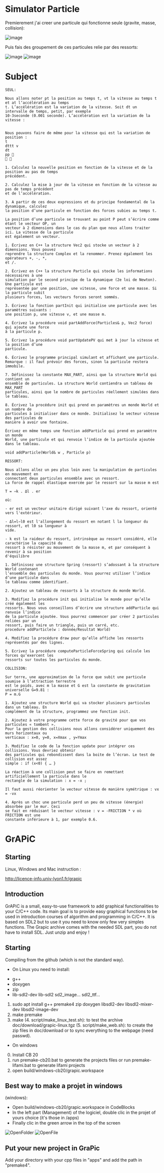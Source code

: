 # Simulator Particle

Premierement j'ai creer une particule qui fonctionne seule (gravite, masse, collision):

![image](image/Particule1.jpg)

Puis fais des groupement de ces particules relie par des ressorts:

![image](image/Particule2.jpg)
![image](image/Particule3.jpg)

# Subject

```
SEUL:

Nous allons noter pt la position au temps t, vt la vitesse au temps t et at l‘accélération au temps
t. L’accélération est la variation de la vitesse. Soit dt un intervalle de temps, petit, par exemple
10-3seconde (0.001 seconde). L’accélération est la variation de la vitesse :


Nous pouvons faire de même pour la vitesse qui est la variation de position :
t
dttt v
dt
pp 
 

1. Calculez la nouvelle position en fonction de la vitesse et de la position au pas de temps
précédent.

2. Calculez la mise à jour de la vitesse en fonction de la vitesse au pas de temps précédent
et de l’accélération.

3. A partir de ces deux expressions et du principe fondamental de la dynamique, calculez
la position d’une particule en fonction des forces subies au temps t.

La position d’une particule se trouvant au point P peut s’écrire comme étant le vecteur OP, un
vecteur à 2 dimensions dans le cas du plan que nous allons traiter ici. La vitesse de la particule
est également un vecteur.

1. Écrivez en C++ la structure Vec2 qui stocke un vecteur à 2 dimensions. Vous pouvez
reprendre la structure Complex et la renommer. Prenez également les opérateurs +, -, *,
et /.

2. Écrivez en C++ la structure Particle qui stocke les informations nécessaires à une
simulation par le second principe de la dynamique (2e loi de Newton). Une particule est
représentée par une position, une vitesse, une force et une masse. Si la particule subit
plusieurs forces, les vecteurs forces seront sommés.

3. Écrivez la fonction partInit qui initialise une particule avec les paramètres suivants :
une position p, une vitesse v, et une masse m.

4. Écrivez la procédure void partAddForce(Particles& p, Vec2 force) qui ajoute une force
à la particule p.

5. Écrivez la procédure void partUpdatePV qui met à jour la vitesse et la position d’une
particule.

6. Écrivez le programme principal simulant et affichant une particule.
Remarque : il faut prévoir des forces, sinon la particule restera immobile.

7. Définissez la constante MAX_PART, ainsi que la structure World qui contient un
ensemble de particules. La structure World contiendra un tableau de MAX_PART
particules, ainsi que le nombre de particules réellement simulées dans le tableau.

8. Écrivez la procédure init qui prend en paramètres un monde World et un nombre de
particules à initialiser dans ce monde. Initialisez le vecteur vitesse des particules de
manière à avoir une fontaine.

Écrivez en même temps une fonction addParticle qui prend en paramètre un monde
World, une particule et qui renvoie l’indice de la particule ajoutée dans le tableau.

void addParticle(World& w , Particle p)

RESSORT:

Nous allons allez un peu plus loin avec la manipulation de particules en mouvement en
connectant deux particules ensemble avec un ressort.
La force de rappel élastique exercée par le ressort sur la masse m est

T = −k . Δl . er

où:

- er est un vecteur unitaire dirigé suivant l'axe du ressort, orienté vers l'extérieur.

- Δl=l−l0 est l'allongement du ressort en notant l la longueur du ressort, et l0 sa longueur à
vide.

- k est la raideur du ressort, intrinsèque au ressort considéré, elle caractérise la capacité du
ressort à résister au mouvement de la masse m, et par conséquent à revenir à sa position
d'équilibre

1. Définissez une structure Spring (ressort) s’adossant à la structure World contenant
l’ensemble des particules du monde. Vous pourrez utiliser l’indice d’une particule dans
le tableau comme identifiant.

2. Ajoutez un tableau de ressorts à la structure du monde World.

3. Modifiez la procédure init qui initialise le monde pour qu’elle créé également les
ressorts. Nous vous conseillons d’écrire une structure addParticle qui renvoie l’indice
de la particule ajoutée. Vous pourrez commencer par créer 2 particules reliées par un
ressort, puis faire un triangle, puis un carré, etc.
procedure addParticle(w : donnée/Resultat World)

4. Modifiez la procédure draw pour qu’elle affiche les ressorts représentés par des lignes.

5. Ecrivez la procédure computeParticleForceSpring qui calcule les forces qu’exercent les
ressorts sur toutes les particules du monde.

COLLISION:

Sur terre, une approximation de la force que subit une particule soumise à l’attraction terrestre
est le poids, avec m la masse et G est la constante de gravitation universelle G=9.81 :
P = m.G

1. Ajoutez une structure World qui va stocker plusieurs particules dans un tableau. En
complément de la structure, programmez une fonction init.

2. Ajoutez à votre programme cette force de gravité pour que vos particules « tombent ».
Pour la gestion des collisions nous allons considérer uniquement des murs horizontaux ou
verticaux : x=0, y=0, x=Xmax , y=Ymax

3. Modifiez le code de la fonction update pour intégrer ces collisions. Vous devriez obtenir
des particules qui rebondissent dans la boite de l’écran. Le test de collision est assez
simple : if (x<0) { … }

La réaction à une collision peut se faire en remettant artificiellement la particule dans le
rectangle de la simulation : x = -x ;

Il faut aussi réorienter le vecteur vitesse de manière symétrique : vx = -vx

4. Après un choc une particule perd un peu de vitesse (énergie) absorbée par le mur. Ceci
se fait en réduisant le vecteur vitesse : v = -FRICTION * v où FRICTION est une
constante inférieure à 1, par exemple 0.6.

```

# GrAPiC 

## Starting

Linux, Windows and Mac instruction :

http://licence-info.univ-lyon1.fr/grapic

## Introduction

GrAPiC is a small, easy-to-use framework to add graphical functionalities to your C/C++ code. 
Its main goal is to provide easy graphical functions to be used in introduction courses of algorithm and programming in C/C++. 
It is based on SDL2 but to use it you need to know only few very simples functions. 
The Grapic archive comes with the needed SDL part, you do not have to install SDL. Just unzip and enjoy ! 

## Starting

Compiling from the github (which is not the standard way).

* On Linux you need to install:
- g++
- doxygen
- zip
- lib-sdl2-dev lib-sdl2 sd2_image... sdl2_ttf...

1. sudo apt install g++ premake4 zip doxygen libsdl2-dev libsdl2-mixer-dev libsdl2-image-dev
2. make premake
3. make
(4. script/make_linux_test.sh): to test the archive doc/download/grapic-linux.tgz
(5. script/make_web.sh): to create the zip files in doc/download or to sync everything to the webpage (need passwd).


* On windows
0. Install CB 20
1. run premake-cb20.bat to generate the projects files    or     run premake-lifami.bat to generate lifami projects 
2. open build/windows-cb20/grapic.workspace

## Best way to make a projet in windows

(windows): 
 - Open build/windows-cb20/grapic.workspace in CodeBlocks
 - In the left part (Management) of the logiciel, double clic in the projet of yours choice (it's those in /apps)
 - Finally clic in the green arrow in the top of the screen

![OpenFolder](image/OpenFolder.jpg)
![OpenFile](image/OpenFile.jpg)

## Put your new project in GraPic

Add your directory with your cpp files in "apps" and add the path in "premake4".

